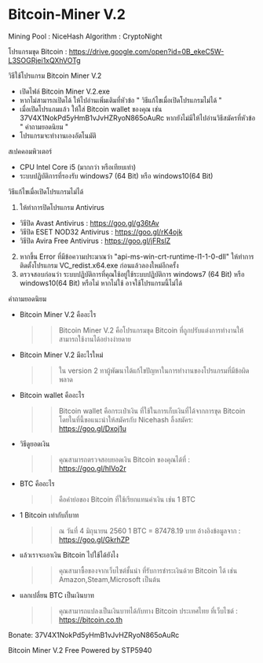 # Bitcoin-Miner V.2
Mining Pool : NiceHash
Algorithm : CryptoNight

โปรแกรมขุด Bitcoin : https://drive.google.com/open?id=0B_ekeC5W-L3SOGRjei1xQXhVOTg

วิธีใช้โปรแกรม Bitcoin Miner V.2
   - เปิดไฟล์ Bitcoin Miner V.2.exe
   - หากไม่สามารถเปิดได้ ให้ไปอ่านเพิ่มเติมที่หัวข้อ " วิธีแก้ไขเมื่อเปิดโปรแกรมไม่ได้ "
   - เมื่อเปิดโปรแกมแล้ว ให้ใส่ Bitcoin wallet ของคุณ เช่น 37V4X1NokPd5yHmB1vJvHZRyoN865oAuRc หากยังไม่มีให้ไปอ่านวิธีสมัครที่หัวข้อ " คำถามยอดนิยม "
   - โปรแกรมจะทำงานเองอัตโนมัติ

สเปคคอมพิวเตอร์
   - CPU Intel Core i5 (มากกว่า หรือเทียบเท่า)
  - ระบบปฏิบัติการที่รองรับ windows7 (64 Bit) หรือ windows10(64 Bit)

วิธีแก้ไขเมื่อเปิดโปรแกรมไม่ได้
 1.  ให้ทำการปิดโปรแกรม Antivirus
 -  วิธีปิด Avast Antivirus : https://goo.gl/g36tAv
 -  วิธีปิด ESET NOD32 Antivirus : https://goo.gl/rK4ojk
 -  วิธีปิด Avira Free Antivirus : https://goo.gl/jFRslZ
 2.  หากขึ้น Error ที่มีข้อความประมาณว่า "api-ms-win-crt-runtime-l1-1-0-dll" ให้ทำการติดตั้งโปรแกรม VC_redist.x64.exe ก่อนแล้วลองใหม่อีกครั้ง
 3.  ตรวจสอบก่อนว่า ระบบปฏิบัติการที่คุณใช้อยู่ใช้ระบบปฏิบัติการ windows7 (64 Bit) หรือ windows10(64 Bit) หรือไม่ หากไม่ใช้ อาจใช้โปรแกรมนี้ไม่ได้

คำถามยอดนิยม
- Bitcoin Miner V.2 คืออะไร
  >> Bitcoin Miner V.2 คือโปรแกรมขุด Bitcoin ที่ถูกปรับแต่งการทำงานให้สามารถใช้งานได้อย่างง่ายดาย
- Bitcoin Miner V.2 มีอะไรใหม่
  >> ใน version 2 ทาผู้พัฒนาได้แก้ไขปัญหาในการทำงานของโปรแกรมที่มีข้อผิดพลาด
- Bitcoin wallet คืออะไร
  >> Bitcoin wallet คือกระเป๋าเงิน ที่ใช้ในการเก็บเงินที่ได้จากการขุด Bitcoin โดยในที่นี้ขอแนะนำให้สมัครกับ Nicehash ลิ้งสมัคร: https://goo.gl/Dxoj1u
- วิธีดูยอดเงิน
  >> คุณสามารถตรวจสอบยอดเงิน Bitcoin ของคุณได้ที่ : https://goo.gl/hlVo2r
- BTC คืออะไร
  >> คือคำย่อของ Bitcoin ที่ใช้เรียกแทนค่าเงิน เช่น 1 BTC
- 1 Bitcoin เท่ากับกี่บาท
  >> ณ วันที่ 4 มิถุนายน 2560 1 BTC = 87478.19 บาท อ้างอิงข้อมูลจาก : https://goo.gl/GkrhZP
- แล้วเราจะเอาเงิน Bitcoin ไปใช้ได้ยังไง
  >> คุณสามาซื้อของจากเว็บไซต์ชั้นนำ ที่รับการชำระเงินด้วย Bitcoin ได้ เช่น Amazon,Steam,Microsoft เป็นต้น
- แลกเปลี่ยน BTC เป็นเงินบาท
  >> คุณสามารถแปลงเป็นเงินบาทได้กับทาง Bitcoin ประเทศไทย ที่เว็บไซต์ : https://bitcoin.co.th

Bonate: 37V4X1NokPd5yHmB1vJvHZRyoN865oAuRc

Bitcoin Miner V.2 Free Powered by STP5940
